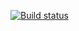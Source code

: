 [![Build status](https://ci.appveyor.com/api/projects/status/we81shvidp0jl8ki?svg=true)](https://ci.appveyor.com/project/SashaQA32/patterns-change-of-data)